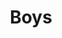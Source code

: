 ---
title: Boys
date: 
draft: false

# descripcion
description : Nenitos

materials: Plata 925

color: Plateado

dimensions: 1 cm

code: 01-03-0273

type: "Aros"

categories: []

price: $1.520,00

# Images
# first image will be shown in the product page
images:
  # - image: "images/path_to_image"
  # La ubicacion de las imagenes es imagenes/Aros/Aros.Microcubic/01-03-0273-boys
  - image: "./images/aros/microcubic/01-03-0273-nenitos_a.jpeg"
---